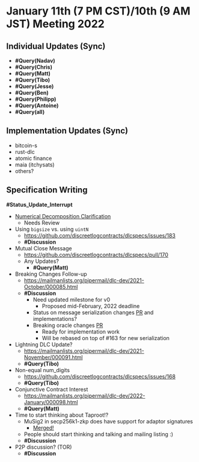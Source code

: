 # January 11th (7 PM CST)/10th (9 AM JST) Meeting 2022

## Individual Updates (Sync)

* **#Query(Nadav)**
* **#Query(Chris)**
* **#Query(Matt)**
* **#Query(Tibo)**
* **#Query(Jesse)**
* **#Query(Ben)**
* **#Query(Philipp)**
* **#Query(Antoine)**
* **#Query(all)**

## Implementation Updates (Sync)

* bitcoin-s
* rust-dlc
* atomic finance
* maia (itchysats)
* others?

## Specification Writing

**#Status_Update_Interrupt**

* [Numerical Decomposition Clarification](https://github.com/discreetlogcontracts/dlcspecs/pull/182)
  * Needs Review
* Using `bigsize` vs. using `uintN`
  * https://github.com/discreetlogcontracts/dlcspecs/issues/183
  * **#Discussion**
* Mutual Close Message
  * https://github.com/discreetlogcontracts/dlcspecs/pull/170
  * Any Updates?
    * **#Query(Matt)**
* Breaking Changes Follow-up
  * https://mailmanlists.org/pipermail/dlc-dev/2021-October/000085.html
  * **#Discussion**
    * Need updated milestone for v0
      * Proposed mid-February, 2022 deadline
    * Status on message serialization changes [PR](https://github.com/discreetlogcontracts/dlcspecs/pull/163) and implementations?
    * Breaking oracle changes [PR](https://github.com/discreetlogcontracts/dlcspecs/pull/167)
      * Ready for implementation work
      * Will be rebased on top of #163 for new serialization
* Lightning DLC Update?
  * https://mailmanlists.org/pipermail/dlc-dev/2021-November/000091.html
  * **#Query(Tibo)**
* Non-equal num_digits
  * https://github.com/discreetlogcontracts/dlcspecs/issues/168
  * **#Query(Tibo)**
* Conjunctive Contract Interest
  * https://mailmanlists.org/pipermail/dlc-dev/2022-January/000098.html
  * **#Query(Matt)**
* Time to start thinking about Taproot!?
  * MuSig2 in secp256k1-zkp does have support for adaptor signatures
    * [Merged!](https://github.com/ElementsProject/secp256k1-zkp/pull/131)
  * People should start thinking and talking and mailing listing :)
  * **#Discussion**
* P2P discussion? (TOR)
  * **#Discussion**